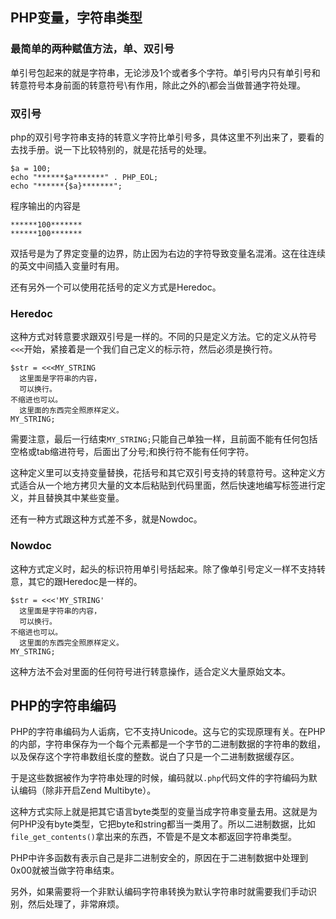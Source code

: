 ## PHP变量，字符串类型

### 最简单的两种赋值方法，单、双引号

单引号包起来的就是字符串，无论涉及1个或者多个字符。单引号内只有单引号和转意符号本身前面的转意符号\有作用，除此之外的\都会当做普通字符处理。

### 双引号

php的双引号字符串支持的转意义字符比单引号多，具体这里不列出来了，要看的去找手册。说一下比较特别的，就是花括号的处理。

    $a = 100;
    echo "******$a*******" . PHP_EOL;
    echo "******{$a}*******";

程序输出的内容是

    ******100*******
    ******100*******

双括号是为了界定变量的边界，防止因为右边的字符导致变量名混淆。这在往连续的英文中间插入变量时有用。

还有另外一个可以使用花括号的定义方式是Heredoc。

### Heredoc

这种方式对转意要求跟双引号是一样的。不同的只是定义方法。它的定义从符号```<<<```开始，紧接着是一个我们自己定义的标示符，然后必须是换行符。

    $str = <<<MY_STRING
      这里面是字符串的内容，
      可以换行。
    不缩进也可以。
      这里面的东西完全照原样定义。
    MY_STRING;

需要注意，最后一行结束```MY_STRING;```只能自己单独一样，且前面不能有任何包括空格或tab缩进符号，后面出了分号;和换行符不能有任何字符。

这种定义里可以支持变量替换，花括号和其它双引号支持的转意符号。这种定义方式适合从一个地方拷贝大量的文本后粘贴到代码里面，然后快速地编写标签进行定义，并且替换其中某些变量。

还有一种方式跟这种方式差不多，就是Nowdoc。

### Nowdoc

这种方式定义时，起头的标识符用单引号括起来。除了像单引号定义一样不支持转意，其它的跟Heredoc是一样的。

    $str = <<<'MY_STRING'
      这里面是字符串的内容，
      可以换行。
    不缩进也可以。
      这里面的东西完全照原样定义。
    MY_STRING;

这种方法不会对里面的任何符号进行转意操作，适合定义大量原始文本。

## PHP的字符串编码

PHP的字符串编码为人诟病，它不支持Unicode。这与它的实现原理有关。在PHP的内部，字符串保存为一个每个元素都是一个字节的二进制数据的字符串的数组，以及保存这个字符串数组长度的整数。说白了只是一个二进制数据缓存区。

于是这些数据被作为字符串处理的时候，编码就以```.php```代码文件的字符编码为默认编码（除非开启Zend Multibyte）。

这种方式实际上就是把其它语言byte类型的变量当成字符串变量去用。这就是为何PHP没有byte类型，它把byte和string都当一类用了。所以二进制数据，比如```file_get_contents()```拿出来的东西，不管是不是文本都返回字符串类型。

PHP中许多函数有表示自己是非二进制安全的，原因在于二进制数据中处理到0x00就被当做字符串结束。

另外，如果需要将一个非默认编码字符串转换为默认字符串时就需要我们手动识别，然后处理了，非常麻烦。